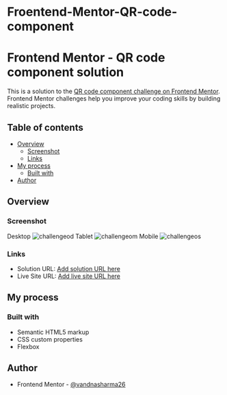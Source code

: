 # Froentend-Mentor-QR-code-component
# Frontend Mentor - QR code component solution

This is a solution to the [QR code component challenge on Frontend Mentor](https://www.frontendmentor.io/challenges/qr-code-component-iux_sIO_H). Frontend Mentor challenges help you improve your coding skills by building realistic projects. 

## Table of contents

- [Overview](#overview)
  - [Screenshot](#screenshot)
  - [Links](#links)
- [My process](#my-process)
  - [Built with](#built-with)
- [Author](#author)


## Overview

### Screenshot
Desktop
![challengeod](https://user-images.githubusercontent.com/86317804/210804620-56b5a3e4-c706-4eca-b04b-0a795c467504.png)
Tablet
![challengeom](https://user-images.githubusercontent.com/86317804/210804718-417fd899-9b4f-474c-9a24-d69e5af6d7f3.png)
Mobile
![challengeos](https://user-images.githubusercontent.com/86317804/210804740-a0c21408-469a-41c7-a715-39ce0ee7963a.png)

### Links

- Solution URL: [Add solution URL here](https://your-solution-url.com)
- Live Site URL: [Add live site URL here](https://your-live-site-url.com)

## My process

### Built with

- Semantic HTML5 markup
- CSS custom properties
- Flexbox

## Author

- Frontend Mentor - [@vandnasharma26](https://www.frontendmentor.io/profile/vandnasharma26)
